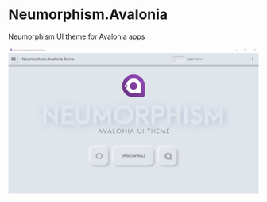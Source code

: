 # Neumorphism.Avalonia
Neumorphism UI theme for Avalonia apps

![Screenshot](Avalonia.Neumorphism.Demo.gif)
